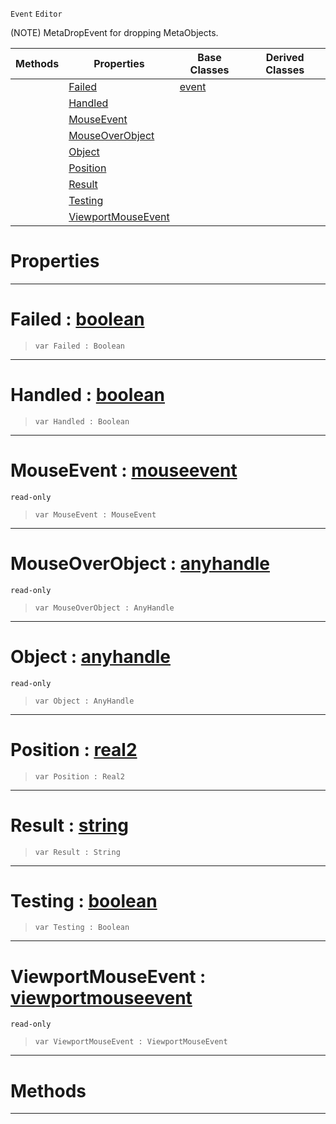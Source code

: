  `Event` `Editor`



(NOTE) MetaDropEvent for dropping MetaObjects.

|Methods|Properties|Base Classes|Derived Classes|
|---|---|---|---|
| |[ Failed](https://github.com/zeroengineteam/ZeroDocs/code_reference/class_reference/metadropevent.markdown#failed-zero-engine-docum)|[event](https://github.com/zeroengineteam/ZeroDocs/code_reference/class_reference/event.markdown)| |
| |[ Handled](https://github.com/zeroengineteam/ZeroDocs/code_reference/class_reference/metadropevent.markdown#handled-zero-engine-docu)| | |
| |[ MouseEvent](https://github.com/zeroengineteam/ZeroDocs/code_reference/class_reference/metadropevent.markdown#mouseevent-zero-engine-d)| | |
| |[ MouseOverObject](https://github.com/zeroengineteam/ZeroDocs/code_reference/class_reference/metadropevent.markdown#mouseoverobject-zero-eng)| | |
| |[ Object](https://github.com/zeroengineteam/ZeroDocs/code_reference/class_reference/metadropevent.markdown#object-zero-engine-docum)| | |
| |[ Position](https://github.com/zeroengineteam/ZeroDocs/code_reference/class_reference/metadropevent.markdown#position-zero-engine-doc)| | |
| |[ Result](https://github.com/zeroengineteam/ZeroDocs/code_reference/class_reference/metadropevent.markdown#result-zero-engine-docum)| | |
| |[ Testing](https://github.com/zeroengineteam/ZeroDocs/code_reference/class_reference/metadropevent.markdown#testing-zero-engine-docu)| | |
| |[ ViewportMouseEvent](https://github.com/zeroengineteam/ZeroDocs/code_reference/class_reference/metadropevent.markdown#viewportmouseevent-zero)| | |


 #  Properties


---  
 #  Failed : [boolean](https://github.com/zeroengineteam/ZeroDocs/code_reference/zilch_base_types/boolean.markdown)

> 
> ``` lang=cpp, name=Zilch
> var Failed : Boolean


---  
 #  Handled : [boolean](https://github.com/zeroengineteam/ZeroDocs/code_reference/zilch_base_types/boolean.markdown)

> 
> ``` lang=cpp, name=Zilch
> var Handled : Boolean


---  
 #  MouseEvent : [mouseevent](https://github.com/zeroengineteam/ZeroDocs/code_reference/class_reference/mouseevent.markdown)

 `read-only`

> 
> ``` lang=cpp, name=Zilch
> var MouseEvent : MouseEvent


---  
 #  MouseOverObject : [anyhandle](https://github.com/zeroengineteam/ZeroDocs/code_reference/zilch_base_types/anyhandle.markdown)

 `read-only`

> 
> ``` lang=cpp, name=Zilch
> var MouseOverObject : AnyHandle


---  
 #  Object : [anyhandle](https://github.com/zeroengineteam/ZeroDocs/code_reference/zilch_base_types/anyhandle.markdown)

 `read-only`

> 
> ``` lang=cpp, name=Zilch
> var Object : AnyHandle


---  
 #  Position : [real2](https://github.com/zeroengineteam/ZeroDocs/code_reference/zilch_base_types/real2.markdown)

> 
> ``` lang=cpp, name=Zilch
> var Position : Real2


---  
 #  Result : [string](https://github.com/zeroengineteam/ZeroDocs/code_reference/zilch_base_types/string.markdown)

> 
> ``` lang=cpp, name=Zilch
> var Result : String


---  
 #  Testing : [boolean](https://github.com/zeroengineteam/ZeroDocs/code_reference/zilch_base_types/boolean.markdown)

> 
> ``` lang=cpp, name=Zilch
> var Testing : Boolean


---  
 #  ViewportMouseEvent : [viewportmouseevent](https://github.com/zeroengineteam/ZeroDocs/code_reference/class_reference/viewportmouseevent.markdown)

 `read-only`

> 
> ``` lang=cpp, name=Zilch
> var ViewportMouseEvent : ViewportMouseEvent


---  
 #  Methods


---  
 

 